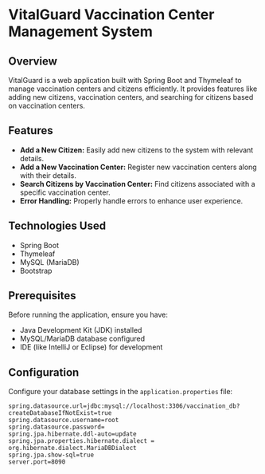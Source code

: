 # VitalGuard Vaccination Center Management System

## Overview

VitalGuard is a web application built with Spring Boot and Thymeleaf to manage vaccination centers and citizens efficiently. It provides features like adding new citizens, vaccination centers, and searching for citizens based on vaccination centers.

## Features

- **Add a New Citizen:** Easily add new citizens to the system with relevant details.
- **Add a New Vaccination Center:** Register new vaccination centers along with their details.
- **Search Citizens by Vaccination Center:** Find citizens associated with a specific vaccination center.
- **Error Handling:** Properly handle errors to enhance user experience.

## Technologies Used

- Spring Boot
- Thymeleaf
- MySQL (MariaDB)
- Bootstrap

## Prerequisites

Before running the application, ensure you have:

- Java Development Kit (JDK) installed
- MySQL/MariaDB database configured
- IDE (like IntelliJ or Eclipse) for development

## Configuration

Configure your database settings in the `application.properties` file:

```properties
spring.datasource.url=jdbc:mysql://localhost:3306/vaccination_db?createDatabaseIfNotExist=true
spring.datasource.username=root
spring.datasource.password=
spring.jpa.hibernate.ddl-auto=update
spring.jpa.properties.hibernate.dialect = org.hibernate.dialect.MariaDBDialect
spring.jpa.show-sql=true
server.port=8090
